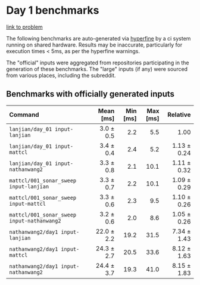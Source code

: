 # Day 1 benchmarks

[link to problem](http://adventofcode.com/2021/day/1)

The following benchmarks are auto-generated via [hyperfine](https://github.com/sharkdp/hyperfine) by a ci system running on shared hardware. Results may be inaccurate, particularly for execution times < 5ms, as per the hyperfine warnings.

The "official" inputs were aggregated from repositories participating in the generation of these benchmarks. The "large" inputs (if any) were sourced from various places, including the subreddit.

## Benchmarks with officially generated inputs
| Command | Mean [ms] | Min [ms] | Max [ms] | Relative |
|:---|---:|---:|---:|---:|
| `lanjian/day_01 input-lanjian` | 3.0 ± 0.5 | 2.2 | 5.5 | 1.00 |
| `lanjian/day_01 input-mattcl` | 3.4 ± 0.4 | 2.4 | 5.2 | 1.13 ± 0.24 |
| `lanjian/day_01 input-nathanwang2` | 3.3 ± 0.8 | 2.1 | 10.1 | 1.11 ± 0.32 |
| `mattcl/001_sonar_sweep input-lanjian` | 3.3 ± 0.7 | 2.2 | 10.1 | 1.09 ± 0.29 |
| `mattcl/001_sonar_sweep input-mattcl` | 3.3 ± 0.6 | 2.3 | 9.5 | 1.10 ± 0.26 |
| `mattcl/001_sonar_sweep input-nathanwang2` | 3.2 ± 0.6 | 2.0 | 8.6 | 1.05 ± 0.26 |
| `nathanwang2/day1 input-lanjian` | 22.0 ± 2.2 | 19.2 | 31.5 | 7.34 ± 1.43 |
| `nathanwang2/day1 input-mattcl` | 24.3 ± 2.7 | 20.5 | 33.6 | 8.12 ± 1.63 |
| `nathanwang2/day1 input-nathanwang2` | 24.4 ± 3.7 | 19.3 | 41.0 | 8.15 ± 1.83 |
